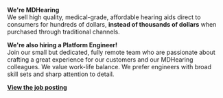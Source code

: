 **We're MDHearing**<br />We sell high quality, medical-grade, affordable hearing aids direct to consumers for hundreds of dollars, **instead of thousands of dollars** when purchased through traditional channels.

**We're also hiring a Platform Engineer!**<br />Join our small but dedicated, fully remote team who are passionate about crafting a great experience for our customers and our MDHearing colleagues. We value work-life balance. We prefer engineers with broad skill sets and sharp attention to detail.

**[View the job posting](https://mdh.link/platform-engineer)**
